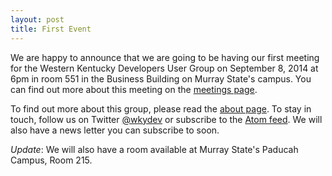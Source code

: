 ```yaml
---
layout: post
title: First Event
---
```


We are happy to announce that we are going to be having our first meeting for the Western Kentucky Developers User Group on September 8, 2014 at 6pm in room 551 in the Business Building on Murray State's campus. You can find out more about this meeting on the [meetings page](/meetings/).

To find out more about this group, please read the [about page](/about/). To stay in touch, follow us on Twitter [@wkydev](https://twitter.com/wkydev) or subscribe to the [Atom feed](/atom.xml). We will also have a news letter you can subscribe to soon.

*Update*: We will also have a room available at Murray State's Paducah Campus, Room 215.